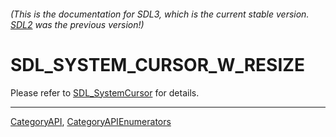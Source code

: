 ###### (This is the documentation for SDL3, which is the current stable version. [SDL2](https://wiki.libsdl.org/SDL2/) was the previous version!)
# SDL_SYSTEM_CURSOR_W_RESIZE

Please refer to [SDL_SystemCursor](SDL_SystemCursor) for details.

----
[CategoryAPI](CategoryAPI), [CategoryAPIEnumerators](CategoryAPIEnumerators)

